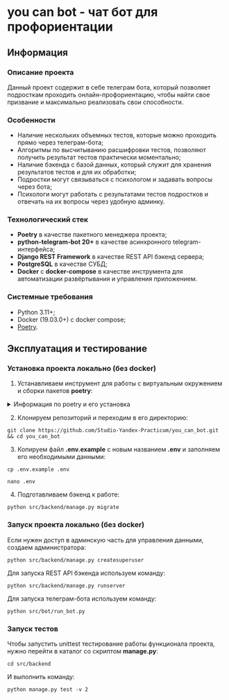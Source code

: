 # you can bot - чат бот для профориентации

## Информация
### Описание проекта
Данный проект содержит в себе телеграм бота, который позволяет подросткам проходить онлайн-профориентацию, чтобы найти свое призвание и максимально реализовать свои способности.

### Особенности

- Наличие нескольких объемных тестов, которые можно проходить прямо через телеграм-бота;
- Алгоритмы по высчитыванию расшифровки тестов, позволяют получить результат тестов практически моментально;
- Наличие бэкенда с базой данных, который служит для хранения результатов тестов и для их обработки;
- Подростки могут связываться с психологом и задавать вопросы через бота;
- Психологи могут работать с результатами тестов подростков и отвечать на их вопросы через удобную админку.

### Технологический стек

- **Poetry** в качестве пакетного менеджера проекта;
- **python-telegram-bot 20+** в качестве асинхронного telegram-интерфейса;
- **Django REST Framework** в качестве REST API бэкенд сервера;
- **PostgreSQL** в качестве СУБД;
- **Docker** с **docker-compose** в качестве инструмента для автоматизации развёртывания и управления приложением.

### Системные требования
- Python 3.11+;
- Docker (19.03.0+) c docker compose;
- [Poetry](https://python-poetry.org/docs/#installing-with-the-official-installer).


## Эксплуатация и тестирование

### Установка проекта локально (без docker)

1. Устанавливаем инструмент для работы с виртуальным окружением и сборки пакетов **poetry**:

<details>
<summary>
Информация по poetry и его установка
</summary>
<br>

**Poetry** - это инструмент для управления зависимостями и виртуальными окружениями, также может использоваться для сборки пакетов. В этом проекте Poetry необходим для дальнейшей разработки приложения, его установка <b>обязательна</b>.<br>

<details>
 <summary>
 Как скачать и установить?
 </summary>

### Установка:

Установите poetry следуя [инструкции с официального сайта](https://python-poetry.org/docs/#installation).
<details>
 <summary>
 Команды для установки:
 </summary>
Для UNIX-систем и Bash on Windows вводим в консоль следующую команду:

> *curl -sSL https://install.python-poetry.org | python -*

Для WINDOWS PowerShell:

> *(Invoke-WebRequest -Uri https://install.python-poetry.org -UseBasicParsing).Content | python -*
</details>
<br>
После установки перезапустите оболочку и введите команду

> poetry --version

Если установка прошла успешно, вы получите ответ в формате

> Poetry (version 1.2.0)

Для дальнейшей работы введите команду:

> poetry config virtualenvs.in-project true

Выполнение данной команды необходимо для создания виртуального окружения в
папке проекта.

После предыдущей команды создадим виртуальное окружение нашего проекта с
помощью команды:

> poetry install

Результатом выполнения команды станет создание в корне проекта папки .venv.
Зависимости для создания окружения берутся из файлов poetry.lock (приоритетнее)
и pyproject.toml

Для добавления новой зависимости в окружение необходимо выполнить команду

> poetry add <package_name>

_Пример использования:_

> poetry add starlette

Также poetry позволяет разделять зависимости необходимые для разработки, от
основных.
Для добавления зависимости необходимой для разработки и тестирования необходимо
добавить флаг ***--group dev***

> poetry add <package_name> --group dev

_Пример использования:_

> poetry add pytest --group dev

</details>

<details>
 <summary>
 Порядок работы после настройки
 </summary>

<br>

Чтобы активировать виртуальное окружение, введите команду:

> poetry shell

Существует возможность запуска скриптов и команд с помощью команды без
активации окружения:

> poetry run <script_name>.py

_Примеры:_

> poetry run python script_name>.py
>
> poetry run pytest
>
> poetry run black

Порядок работы в оболочке не меняется. Пример команды для Win:

> python src\run_bot.py

Доступен стандартный метод работы с активацией окружения в терминале с помощью команд:

Для WINDOWS:

> source .venv/Scripts/activate

Для UNIX:

> source .venv/bin/activate

</details>


</details>

2. Клонируем репозиторий и переходим в его директорию:

```shell
git clone https://github.com/Studio-Yandex-Practicum/you_can_bot.git && cd you_can_bot
```

3. Копируем файл **.env.example** с новым названием **.env** и заполняем его необходимыми данными:

```shell
cp .env.example .env
```
```shell
nano .env
```

4. Подготавливаем бэкенд к работе:

```shell
python src/backend/manage.py migrate
```

### Запуск проекта локально (без docker)

Если нужен доступ в админскую часть для управления данными, создаем администратора:

```shell
python src/backend/manage.py createsuperuser
```

Для запуска REST API бэкенда используем команду:

```shell
python src/backend/manage.py runserver
```

Для запуска телеграм-бота используем команду:
```shell
python src/bot/run_bot.py
```

### Запуск тестов

Чтобы запустить unittest тестирование работы функционала проекта, нужно перейти в каталог со скриптом **manage.py**:
```shell
cd src/backend
```

И выполнить команду:

```shell
python manage.py test -v 2
```